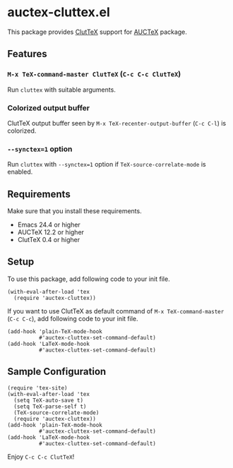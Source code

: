 # auctex-cluttex.el

This package provides [ClutTeX](https://www.ctan.org/pkg/cluttex) support for
[AUCTeX](https://www.gnu.org/software/auctex/) package.

## Features
### `M-x TeX-command-master ClutTeX` (`C-c C-c ClutTeX`)
Run `cluttex` with suitable arguments.

### Colorized output buffer
ClutTeX output buffer seen by `M-x TeX-recenter-output-buffer` (`C-c C-l`) is colorized.

### `--synctex=1` option
Run `cluttex` with `--synctex=1` option if `TeX-source-correlate-mode` is enabled.

## Requirements
Make sure that you install these requirements.

* Emacs 24.4 or higher
* AUCTeX 12.2 or higher
* ClutTeX 0.4 or higher

## Setup
To use this package, add following code to your init file.

```elisp
(with-eval-after-load 'tex
  (require 'auctex-cluttex))
```

If you want to use ClutTeX as default command of `M-x TeX-command-master` (`C-c C-c`), 
add following code to your init file.

```elisp
(add-hook 'plain-TeX-mode-hook
          #'auctex-cluttex-set-command-default)
(add-hook 'LaTeX-mode-hook
          #'auctex-cluttex-set-command-default)
```

## Sample Configuration
```
(require 'tex-site)
(with-eval-after-load 'tex
  (setq TeX-auto-save t)
  (setq TeX-parse-self t)
  (TeX-source-correlate-mode)
  (require 'auctex-cluttex))
(add-hook 'plain-TeX-mode-hook
          #'auctex-cluttex-set-command-default)
(add-hook 'LaTeX-mode-hook
          #'auctex-cluttex-set-command-default)
```


Enjoy `C-c C-c ClutTeX`!
